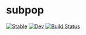 # subpop

[![Stable](https://img.shields.io/badge/docs-stable-blue.svg)](https://adolgert.github.io/subpop.jl/stable)
[![Dev](https://img.shields.io/badge/docs-dev-blue.svg)](https://adolgert.github.io/subpop.jl/dev)
[![Build Status](https://travis-ci.com/adolgert/subpop.jl.svg?branch=master)](https://travis-ci.com/adolgert/subpop.jl)
